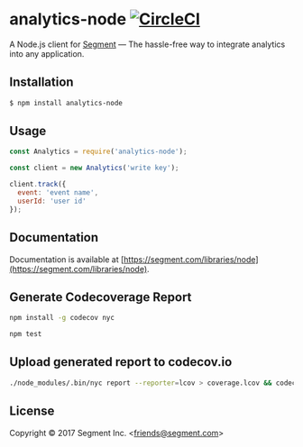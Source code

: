# analytics-node [![CircleCI](https://circleci.com/gh/segmentio/analytics-node.svg?style=svg&circle-token=68654e8cd0fcd16b1f3ae9943a1d8e20e36ae6c5)](https://circleci.com/gh/segmentio/analytics-node)

A Node.js client for [Segment](https://segment.com) — The hassle-free way to integrate analytics into any application.


## Installation

```bash
$ npm install analytics-node
```


## Usage

```js
const Analytics = require('analytics-node');

const client = new Analytics('write key');

client.track({
  event: 'event name',
  userId: 'user id'
});
```


## Documentation

Documentation is available at [https://segment.com/libraries/node](https://segment.com/libraries/node).

## Generate Codecoverage Report

```bash
npm install -g codecov nyc

npm test
```
## Upload generated report to codecov.io

```bash
./node_modules/.bin/nyc report --reporter=lcov > coverage.lcov && codecov -t \<your-codecov-token-for-repo\>
```
## License

Copyright &copy; 2017 Segment Inc. \<friends@segment.com\>
